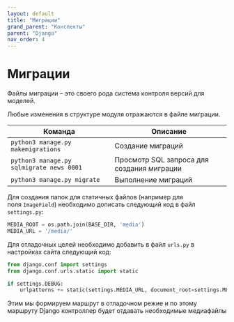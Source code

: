 ```yaml
---
layout: default
title: "Миграции"
grand_parent: "Конспекты"
parent: "Django"
nav_order: 4
---
```


# Миграции

Файлы миграции – это своего рода система контроля версий для моделей.

Любые изменения в структуре модуля отражаются в файле миграции.

| Команда                                  | Описание                                   |
| ---------------------------------------- | ------------------------------------------ |
| `python3 manage.py makemigrations`       | Создание миграций                          |
| `python3 manage.py sqlmigrate news 0001` | Просмотр SQL запроса для создания миграции |
| `python3 manage.py migrate `             | Выполнение миграций                        |

Для создания папок для статичных файлов (например для поля `ImageField`) необходимо дописать следующий код в файл `settings.py`:

```python
MEDIA_ROOT = os.path.join(BASE_DIR, 'media')
MEDIA_URL = '/media/'
```

Для отладочных целей необходимо добавить в файл `urls.py` в настройках сайта следующий код:

```python
from django.conf import settings
from django.conf.urls.static import static

if settings.DEBUG:
    urlpatterns += static(settings.MEDIA_URL, document_root=settings.MEDIA_ROOT)
```

Этим мы формируем маршрут в отладочном режие и по этому маршруту Django контроллер будет отдавать необходимые медиафайлы
